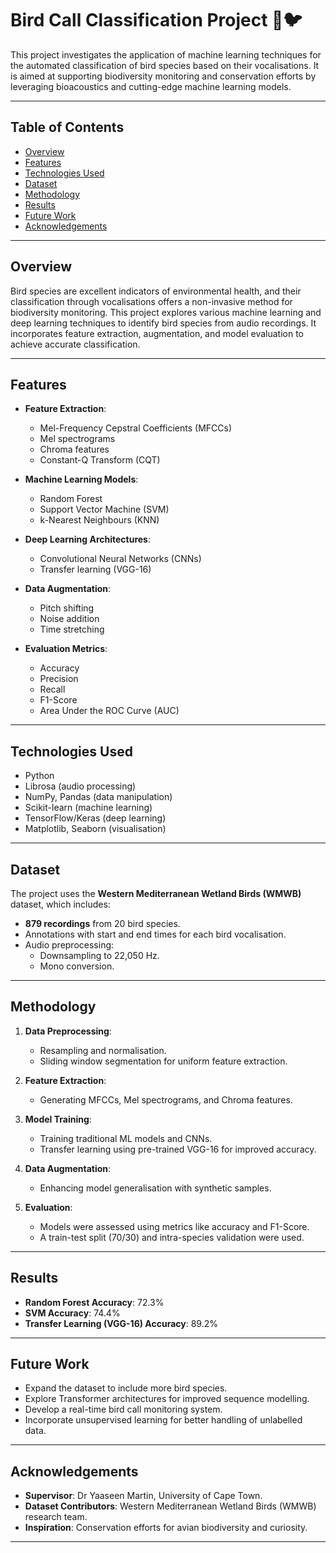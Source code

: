 # Bird Call Classification Project 🎵🐦

This project investigates the application of machine learning techniques for the automated classification of bird species based on their vocalisations. It is aimed at supporting biodiversity monitoring and conservation efforts by leveraging bioacoustics and cutting-edge machine learning models.

---

## Table of Contents
- [Overview](#overview)
- [Features](#features)
- [Technologies Used](#technologies-used)
- [Dataset](#dataset)
- [Methodology](#methodology)
- [Results](#results)
- [Future Work](#future-work)
- [Acknowledgements](#acknowledgements)

---

## Overview

Bird species are excellent indicators of environmental health, and their classification through vocalisations offers a non-invasive method for biodiversity monitoring. This project explores various machine learning and deep learning techniques to identify bird species from audio recordings. It incorporates feature extraction, augmentation, and model evaluation to achieve accurate classification.

---

## Features

- **Feature Extraction**: 
  - Mel-Frequency Cepstral Coefficients (MFCCs)
  - Mel spectrograms
  - Chroma features
  - Constant-Q Transform (CQT)

- **Machine Learning Models**:
  - Random Forest
  - Support Vector Machine (SVM)
  - k-Nearest Neighbours (KNN)

- **Deep Learning Architectures**:
  - Convolutional Neural Networks (CNNs)
  - Transfer learning (VGG-16)

- **Data Augmentation**:
  - Pitch shifting
  - Noise addition
  - Time stretching

- **Evaluation Metrics**:
  - Accuracy
  - Precision
  - Recall
  - F1-Score
  - Area Under the ROC Curve (AUC)

---

## Technologies Used

- Python
- Librosa (audio processing)
- NumPy, Pandas (data manipulation)
- Scikit-learn (machine learning)
- TensorFlow/Keras (deep learning)
- Matplotlib, Seaborn (visualisation)

---

## Dataset

The project uses the **Western Mediterranean Wetland Birds (WMWB)** dataset, which includes:
- **879 recordings** from 20 bird species.
- Annotations with start and end times for each bird vocalisation.
- Audio preprocessing:
  - Downsampling to 22,050 Hz.
  - Mono conversion.

---

## Methodology

1. **Data Preprocessing**:
   - Resampling and normalisation.
   - Sliding window segmentation for uniform feature extraction.

2. **Feature Extraction**:
   - Generating MFCCs, Mel spectrograms, and Chroma features.

3. **Model Training**:
   - Training traditional ML models and CNNs.
   - Transfer learning using pre-trained VGG-16 for improved accuracy.

4. **Data Augmentation**:
   - Enhancing model generalisation with synthetic samples.

5. **Evaluation**:
   - Models were assessed using metrics like accuracy and F1-Score.
   - A train-test split (70/30) and intra-species validation were used.

---

## Results

- **Random Forest Accuracy**: 72.3%
- **SVM Accuracy**: 74.4%
- **Transfer Learning (VGG-16) Accuracy**: 89.2%

---

## Future Work

- Expand the dataset to include more bird species.
- Explore Transformer architectures for improved sequence modelling.
- Develop a real-time bird call monitoring system.
- Incorporate unsupervised learning for better handling of unlabelled data.

---

## Acknowledgements

- **Supervisor**: Dr Yaaseen Martin, University of Cape Town.
- **Dataset Contributors**: Western Mediterranean Wetland Birds (WMWB) research team.
- **Inspiration**: Conservation efforts for avian biodiversity and curiosity.

---

